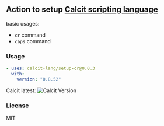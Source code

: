 ## Action to setup [Calcit scripting language](https://calcit-lang.org/)

basic usages:

- `cr` command
- `caps` command

### Usage

```yml
- uses: calcit-lang/setup-cr@0.0.3
  with:
    version: "0.8.52"
```

Calcit latest: ![Calcit Version](https://img.shields.io/github/v/release/calcit-lang/calcit)

### License

MIT
